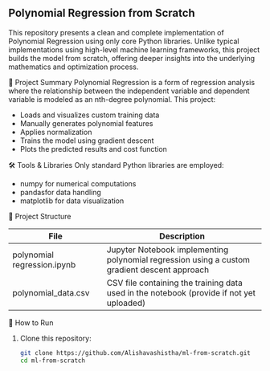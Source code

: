 ## Polynomial Regression from Scratch
This repository presents a clean and complete implementation of Polynomial Regression using only core Python libraries. Unlike typical implementations using high-level
machine learning frameworks, this project builds the model from scratch, offering deeper insights into the underlying mathematics and optimization process.

📌 Project Summary
Polynomial Regression is a form of regression analysis where the relationship between the independent 
variable and dependent variable is modeled as an nth-degree polynomial. This project:

- Loads and visualizes custom training data
- Manually generates polynomial features
- Applies normalization
- Trains the model using gradient descent
- Plots the predicted results and cost function

🛠️ Tools & Libraries
Only standard Python libraries are employed:

- numpy for numerical computations  
- pandasfor data handling  
- matplotlib for data visualization

 📂 Project Structure

| File                          | Description                                           |
|-------------------------------|-------------------------------------------------------|
| polynomial regression.ipynb | Jupyter Notebook implementing polynomial regression using a custom gradient descent approach 
| polynomial_data.csv         | CSV file containing the training data used in the notebook (provide if not yet uploaded) 

🚀 How to Run

1. Clone this repository:
   ```bash
   git clone https://github.com/Alishavashistha/ml-from-scratch.git
   cd ml-from-scratch
